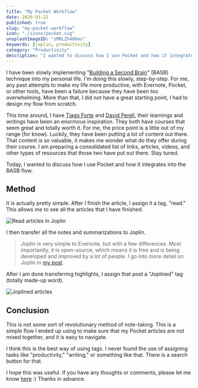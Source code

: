 ```yaml
---
title: "My Pocket Workflow"
date: 2020-03-22
published: true
slug: "my-pocket-workflow"
icon: "./icons/pocket.svg"
unsplashImageID: "zMRLZh40kms"
keywords: [joplin, productivity]
category: "Productivity"
description: "I wanted to discuss how I use Pocket and how it integrates into the BASB flow."
---
```


I have been slowly implementing "[Building a Second Brain](https://www.buildingasecondbrain.com/)" (BASB) technique into my personal life. I'm doing this slowly, step-by-step. For me, any past attempts to make my life more productive, with Evernote, Pocket, or other tools, have been a failure because they have been too overwhelming. More than that, I did not have a great starting point, I had to design my flow from scratch.

This time around, I have [Tiago Forte](https://fortelabs.co/) and [David Perell](https://www.perell.com/), their learnings and writings have been an enormous inspiration. They both have courses that seem great and totally worth it. For me, the price point is a little out of my range (for know). Luckily, they have been putting a lot of content out there. That content is so valuable, it makes me wonder what do they offer during their course. I am preparing a consolidated list of links, articles, videos, and other types of resources that those two have put out there. Stay tuned.

Today, I wanted to discuss how I use Pocket and how it integrates into the BASB flow.

## Method


It is actually pretty simple. After I finish the article, I assign it a tag, "read." This allows me to see all the articles that I have finished.

![Read articles in Joplin](https://dj-pw-static.s3.amazonaws.com/media/images/uploads/2020/03/20/ca7f84dab9-pocket-read.png)

I then transfer all the notes and summarizations to Joplin.

> Joplin is very simple to Evernote, but with a few differences. Most importantly, it is open-source, which means it is free and is being developed and improved by a lot of people. I go into more detail on Joplin in [my post](https://rasulkireev.com/writings/joplin).

After I am done transferring highlights, I assign that post a "Joplined" tag (totally made-up word).

![Joplined articles](https://dj-pw-static.s3.amazonaws.com/media/images/uploads/2020/03/20/df8a969074-pocket-joplined.png)


## Conclusion

This is not some sort of revolutionary method of note-taking. This is a simple flow I ended up using to make sure that my Pocket articles are not mixed together, and it is easy to navigate.

I think this is the best way of using tags. I never found the use of assigning tasks like "productivity," "writing," or something like that. There is a search button for that.

I hope this was useful. If you have any thoughts or comments, please let me know [here](https://twitter.com/rasulkireev/status/1241842478564749314) :) Thanks in advance.
